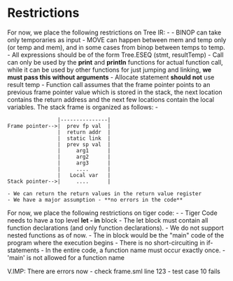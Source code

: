 # Restrictions

For now, we place the following restrictions on Tree IR: -
    - BINOP can take only temporaries as input
    - MOVE can happen between mem and temp only (or temp and mem), and
    in some cases from binop between temps to temp.
    - All expressions should be of the form Tree.ESEQ (stmt, resultTemp)
    - Call can only be used by the **print** and **println** functions
    for actual function call, while it can be used by other functions
    for just jumping and linking, **we must pass this without arguments**
    - Allocate statement **should not** use result temp
    - Function call assumes that the frame pointer points to an previous
    frame pointer value which is stored in the stack, the next location
    contains the return address and the next few locations contain the local
    variables. The stack frame is organized as follows: -
 
                    |---------------|
    Frame pointer-->|  prev fp val  |
                    |  return addr  |
                    |  static link  |
                    |  prev sp val  |
                    |     arg1      |
                    |     arg2      |
                    |     arg3      |
                    |     ....      |
                    |   Local var   |
    Stack pointer-->|     ....      |
    
    - We can return the return values in the return value register
    - We have a major assumption - **no errors in the code**

For now, we place the following restrictions on tiger code: -
    - Tiger Code needs to have a top level **let - in** block
    - The let block must contain all function declarations (and only function
    declarations).
    - We do not support nested functions as of now.
    - The in block would be the "main" code of the program where the execution begins
    - There is no short-circuiting in if-statements
    - In the entire code, a function name must occur exactly once.
    - 'main' is not allowed for a function name

V.IMP: There are errors now
    - check frame.sml line 123
    - test case 10 fails
